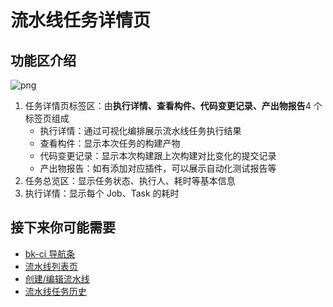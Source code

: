 # 流水线任务详情页

## 功能区介绍

![png](../../assets/service_pipeline_detail.png)

1. 任务详情页标签区：由**执行详情、查看构件、代码变更记录、产出物报告**4 个标签页组成
   - 执行详情：通过可视化编排展示流水线任务执行结果
   - 查看构件：显示本次任务的构建产物
   - 代码变更记录：显示本次构建跟上次构建对比变化的提交记录
   - 产出物报告：如有添加对应插件，可以展示自动化测试报告等
2. 任务总览区：显示任务状态、执行人、耗时等基本信息
3. 执行详情：显示每个 Job、Task 的耗时

## 接下来你可能需要

* [bk-ci 导航条](../Console.md)
* [流水线列表页](pipeline-list.md)
* [创建/编辑流水线](pipeline-edit.md)
* [流水线任务历史](pipeline-history.md)
